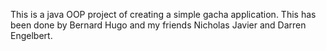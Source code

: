This is a java OOP project of creating a simple gacha application. This has been done by Bernard Hugo and my friends Nicholas Javier and Darren Engelbert.
